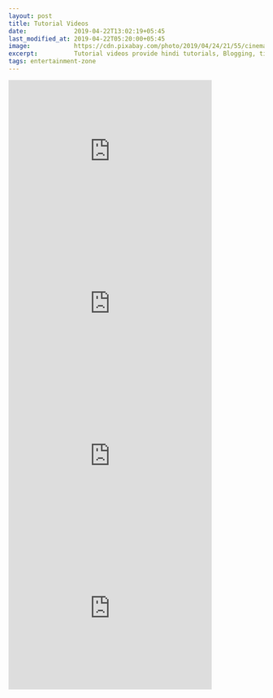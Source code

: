 ```yaml
---
layout: post
title: Tutorial Videos
date:             2019-04-22T13:02:19+05:45
last_modified_at: 2019-04-22T05:20:00+05:45
image:            https://cdn.pixabay.com/photo/2019/04/24/21/55/cinema-4153289_960_720.jpg
excerpt:          Tutorial videos provide hindi tutorials, Blogging, tips and tricks, computer repair and data recovery.
tags: entertainment-zone
---
```



<iframe width="400" height="300" src="https://www.youtube.com/embed/ntyhz7IECbw?autoplay=0&showinfo=0&loop=1&rel=0" 
frameborder="0" 
controls="controls" 
allowfullscreen="allowfullscreen" 
mozallowfullscreen="mozallowfullscreen" 
msallowfullscreen="msallowfullscreen" 
oallowfullscreen="oallowfullscreen" 
webkitallowfullscreen="webkitallowfullscreen"></iframe>
  
<iframe width="400" height="300" src="https://www.youtube.com/embed/MlePPVEJEP8?autoplay=0&showinfo=0&loop=1&rel=0" 
frameborder="0" 
controls="controls" 
allowfullscreen="allowfullscreen" 
mozallowfullscreen="mozallowfullscreen" 
msallowfullscreen="msallowfullscreen" 
oallowfullscreen="oallowfullscreen" 
webkitallowfullscreen="webkitallowfullscreen"></iframe>
  
<iframe width="400" height="300" src="https://www.youtube.com/embed/H5pv5r0xL8I?autoplay=0&showinfo=0&loop=1&rel=0" 
frameborder="0" 
controls="controls" 
allowfullscreen="allowfullscreen" 
mozallowfullscreen="mozallowfullscreen" 
msallowfullscreen="msallowfullscreen" 
oallowfullscreen="oallowfullscreen" 
webkitallowfullscreen="webkitallowfullscreen"></iframe>
  
<iframe width="400" height="300" src="https://www.youtube.com/embed/plmdkCc6Ejc?autoplay=0&showinfo=0&loop=1&rel=0" 
frameborder="0" 
controls="controls" 
allowfullscreen="allowfullscreen" 
mozallowfullscreen="mozallowfullscreen" 
msallowfullscreen="msallowfullscreen" 
oallowfullscreen="oallowfullscreen" 
webkitallowfullscreen="webkitallowfullscreen"></iframe>
